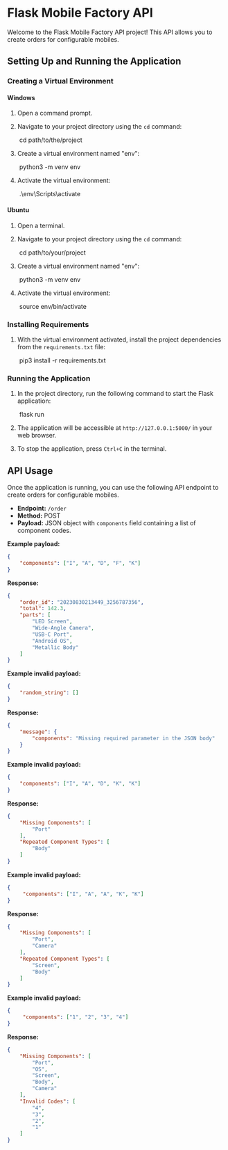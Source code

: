 # Flask Mobile Factory API

Welcome to the Flask Mobile Factory API project! This API allows you to create orders for configurable mobiles.

## Setting Up and Running the Application

### Creating a Virtual Environment

#### Windows

1. Open a command prompt.

2. Navigate to your project directory using the `cd` command:

&emsp;&emsp;cd path/to/the/project

3. Create a virtual environment named "env":

&emsp;&emsp;python3 -m venv env

4. Activate the virtual environment:

&emsp;&emsp;.\env\Scripts\activate

#### Ubuntu

1. Open a terminal.

2. Navigate to your project directory using the `cd` command:

&emsp;&emsp;cd path/to/your/project

3. Create a virtual environment named "env":

&emsp;&emsp;python3 -m venv env

4. Activate the virtual environment:

&emsp;&emsp;source env/bin/activate

### Installing Requirements

1. With the virtual environment activated, install the project dependencies from the `requirements.txt` file:

&emsp;&emsp;pip3 install -r requirements.txt

### Running the Application

1. In the project directory, run the following command to start the Flask application:

&emsp;&emsp;flask run

2. The application will be accessible at `http://127.0.0.1:5000/` in your web browser.

3. To stop the application, press `Ctrl+C` in the terminal.

## API Usage

Once the application is running, you can use the following API endpoint to create orders for configurable mobiles.

- **Endpoint:** `/order`
- **Method:** POST
- **Payload:** JSON object with `components` field containing a list of component codes.

**Example payload:**

```json
{
    "components": ["I", "A", "D", "F", "K"]
}
```

**Response:**

```json
{
    "order_id": "20230830213449_3256787356",
    "total": 142.3,
    "parts": [
        "LED Screen",
        "Wide-Angle Camera",
        "USB-C Port",
        "Android OS",
        "Metallic Body"
    ]
}
```

**Example invalid payload:**
```json
{
    "random_string": []
}
```

**Response:**
```json
{
    "message": {
        "components": "Missing required parameter in the JSON body"
    }
}
```

**Example invalid payload:**
```json
{
    "components": ["I", "A", "D", "K", "K"]
}
```

**Response:**
```json
{
    "Missing Components": [
        "Port"
    ],
    "Repeated Component Types": [
        "Body"
    ]
}
```

**Example invalid payload:**
```json
{
     "components": ["I", "A", "A", "K", "K"]
}
```

**Response:**
```json
{
    "Missing Components": [
        "Port",
        "Camera"
    ],
    "Repeated Component Types": [
        "Screen",
        "Body"
    ]
}
```

**Example invalid payload:**
```json
{
     "components": ["1", "2", "3", "4"]
}
```

**Response:**
```json
{
    "Missing Components": [
        "Port",
        "OS",
        "Screen",
        "Body",
        "Camera"
    ],
    "Invalid Codes": [
        "4",
        "3",
        "2",
        "1"
    ]
}
```
